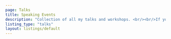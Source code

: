 ```yaml
---
page: Talks
title: Speaking Events
description: "Collection of all my talks and workshops. <br/><br/>If you'd like me to speak at your event, email me at <a href='mailto:iamaatoh@gmail.com' target='_blank'><b>iamaatoh@gmail.com</b></a>."
listing_type: "talks"
layout: listings/default
---
```

